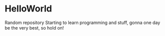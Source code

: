 # HelloWorld
Random repository
Starting to learn programming and stuff, gonna one day be the very best, so hold on!
